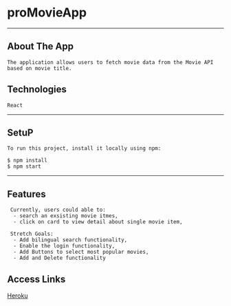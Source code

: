   # proMovieApp
  * * * *
  
  ## About The App
  
    The application allows users to fetch movie data from the Movie API based on movie title. 
  
  ## Technologies

    React
  
  * * * * 
  ## SetuP

    To run this project, install it locally using npm:
    
    $ npm install
    $ npm start
    
  * * * *
  ## Features

     Currently, users could able to:
      - search an exsisting movie itmes,
      - click on card to view detail about single movie item,
   
     Stretch Goals:
      - Add bilingual search functionality,
      - Enable the login functionality,
      - Add Buttons to select most popular movies,
      - Add and Delete functionality
  
   ## Access Links
   [Heroku](https://promovieapp.herokuapp.com/)
      
      
  





